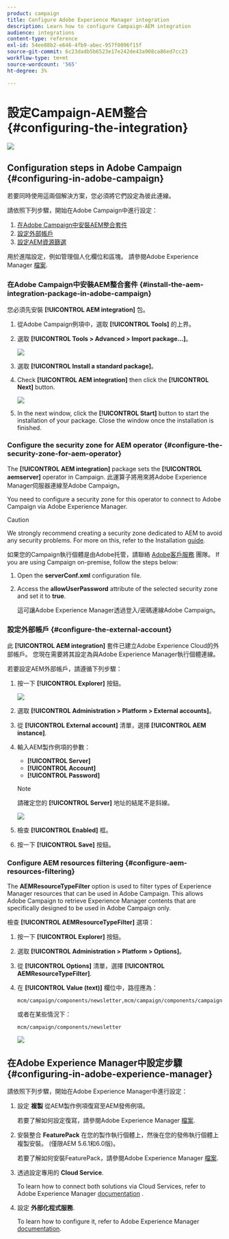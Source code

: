 ```yaml
---
product: campaign
title: Configure Adobe Experience Manager integration
description: Learn how to configure Campaign-AEM integration
audience: integrations
content-type: reference
exl-id: 54ee88b2-e646-4fb9-abec-957f0096f15f
source-git-commit: 6c23dadb5b6523e17e242de43a908ca86ed7cc23
workflow-type: tm+mt
source-wordcount: '565'
ht-degree: 3%

---
```


# 設定Campaign-AEM整合{#configuring-the-integration}

![](../../assets/common.svg)

## Configuration steps in Adobe Campaign {#configuring-in-adobe-campaign}

若要同時使用這兩個解決方案，您必須將它們設定為彼此連線。

請依照下列步驟，開始在Adobe Campaign中進行設定：

1. [在Adobe Campaign中安裝AEM整合套件](#install-the-aem-integration-package-in-adobe-campaign)
1. [設定外部帳戶](#configure-the-external-account)
1. [設定AEM資源篩選](#configure-aem-resources-filtering)

用於進階設定，例如管理個人化欄位和區塊。 請參閱Adobe Experience Manager [檔案](https://helpx.adobe.com/experience-manager/6-5/sites/administering/using/campaignonpremise.html).

### 在Adobe Campaign中安裝AEM整合套件 {#install-the-aem-integration-package-in-adobe-campaign}

您必須先安裝 **[!UICONTROL AEM integration]** 包。

1. 從Adobe Campaign例項中，選取 **[!UICONTROL Tools]** 的上界。
1. 選取 **[!UICONTROL Tools > Advanced > Import package...]**。

   ![](assets/aem_config_1.png)

1. 選取 **[!UICONTROL Install a standard package]**。
1. Check **[!UICONTROL AEM integration]** then click the **[!UICONTROL Next]** button.

   ![](assets/aem_config_2.png)

1. In the next window, click the **[!UICONTROL Start]** button to start the installation of your package. Close the window once the installation is finished.

### Configure the security zone for AEM operator {#configure-the-security-zone-for-aem-operator}

The **[!UICONTROL AEM integration]** package sets the **[!UICONTROL aemserver]** operator in Campaign. 此運算子將用來將Adobe Experience Manager伺服器連線至Adobe Campaign。

You need to configure a security zone for this operator to connect to Adobe Campaign via Adobe Experience Manager.

>[!CAUTION]
>
>We strongly recommend creating a security zone dedicated to AEM to avoid any security problems. For more on this, refer to the Installation [guide](../../installation/using/security-zones.md).

如果您的Campaign執行個體是由Adobe托管，請聯絡 [Adobe客戶服務](https://helpx.adobe.com/tw/enterprise/admin-guide.html/enterprise/using/support-for-experience-cloud.ug.html) 團隊。 If you are using Campaign on-premise, follow the steps below:

1. Open the **serverConf.xml** configuration file.
1. Access the **allowUserPassword** attribute of the selected security zone and set it to **true**.

   這可讓Adobe Experience Manager透過登入/密碼連線Adobe Campaign。

### 設定外部帳戶 {#configure-the-external-account}

此 **[!UICONTROL AEM integration]** 套件已建立Adobe Experience Cloud的外部帳戶。 您現在需要將其設定為與Adobe Experience Manager執行個體連線。

若要設定AEM外部帳戶，請遵循下列步驟：

1. 按一下 **[!UICONTROL Explorer]** 按鈕。

   ![](assets/aem_config_3.png)

1. 選取 **[!UICONTROL Administration > Platform > External accounts]**。
1. 從 **[!UICONTROL External account]** 清單，選擇 **[!UICONTROL AEM instance]**.
1. 輸入AEM製作例項的參數：

   * **[!UICONTROL Server]**
   * **[!UICONTROL Account]**
   * **[!UICONTROL Password]**

   >[!NOTE]
   >
   >請確定您的 **[!UICONTROL Server]** 地址的結尾不是斜線。

   ![](assets/aem_config_4.png)

1. 檢查 **[!UICONTROL Enabled]** 框。
1. 按一下 **[!UICONTROL Save]** 按鈕。

### Configure AEM resources filtering {#configure-aem-resources-filtering}

The **AEMResourceTypeFilter** option is used to filter types of Experience Manager resources that can be used in Adobe Campaign. This allows Adobe Campaign to retrieve Experience Manager contents that are specifically designed to be used in Adobe Campaign only.

檢查 **[!UICONTROL AEMResourceTypeFilter]** 選項：

1. 按一下 **[!UICONTROL Explorer]** 按鈕。
1. 選取 **[!UICONTROL Administration > Platform > Options]**。
1. 從 **[!UICONTROL Options]** 清單，選擇 **[!UICONTROL AEMResourceTypeFilter]**.
1. 在 **[!UICONTROL Value (text)]** 欄位中，路徑應為：

   ```
   mcm/campaign/components/newsletter,mcm/campaign/components/campaign_newsletterpage,mcm/neolane/components/newsletter
   ```

   或者在某些情況下：

   ```
   mcm/campaign/components/newsletter
   ```

   ![](assets/aem_config_5.png)

## 在Adobe Experience Manager中設定步驟 {#configuring-in-adobe-experience-manager}

請依照下列步驟，開始在Adobe Experience Manager中進行設定：

1. 設定 **複製** 從AEM製作例項復寫至AEM發佈例項。

   若要了解如何設定復寫，請參閱Adobe Experience Manager [檔案](https://helpx.adobe.com/experience-manager/6-5/sites/deploying/using/replication.html).

1. 安裝整合 **FeaturePack** 在您的製作執行個體上，然後在您的發佈執行個體上複製安裝。 (僅限AEM 5.6.1和6.0版)。

   若要了解如何安裝FeaturePack，請參閱Adobe Experience Manager [檔案](https://helpx.adobe.com/experience-manager/aem-previous-versions.html).

1. 透過設定專用的 **Cloud Service**.

   To learn how to connect both solutions via Cloud Services, refer to Adobe Experience Manager [documentation](https://helpx.adobe.com/experience-manager/6-5/sites/administering/using/campaignonpremise.html#ConfiguringAdobeExperienceManager) .

1. 設定 **外部化程式服務**.

   To learn how to configure it, refer to Adobe Experience Manager [documentation](https://helpx.adobe.com/experience-manager/6-5/sites/developing/using/externalizer.html).
